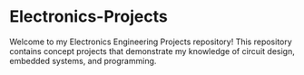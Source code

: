 # Electronics-Projects
Welcome to my Electronics Engineering Projects repository! This repository contains concept projects that demonstrate my knowledge of circuit design, embedded systems, and programming.
